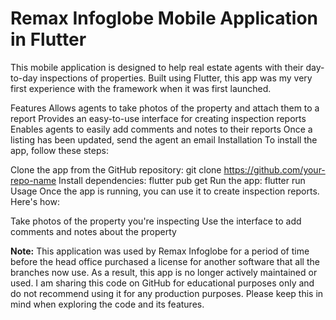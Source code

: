 # Remax Infoglobe Mobile Application in Flutter

This mobile application is designed to help real estate agents with their day-to-day inspections of properties. Built using Flutter, this app was my very first experience with the framework when it was first launched.

Features
Allows agents to take photos of the property and attach them to a report
Provides an easy-to-use interface for creating inspection reports
Enables agents to easily add comments and notes to their reports
Once a listing has been updated, send the agent an email
Installation
To install the app, follow these steps:

Clone the app from the GitHub repository: git clone https://github.com/your-repo-name
Install dependencies: flutter pub get
Run the app: flutter run
Usage
Once the app is running, you can use it to create inspection reports. Here's how:

Take photos of the property you're inspecting
Use the interface to add comments and notes about the property


**Note:** This application was used by Remax Infoglobe for a period of time before the head office purchased a license for another software that all the branches now use. As a result, this app is no longer actively maintained or used. I am sharing this code on GitHub for educational purposes only and do not recommend using it for any production purposes. Please keep this in mind when exploring the code and its features.

